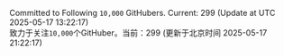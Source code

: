 Committed to Following `10,000` GitHubers. Current: <!-- FOLLOWING_COUNT -->299<!-- FOLLOWING_COUNT --> (Update at UTC <!-- LAST_UPDATED -->2025-05-17 13:22:17<!-- LAST_UPDATED -->)<br>
致力于关注`10,000`个GitHuber。当前：<!-- FOLLOWING_COUNT -->299<!-- FOLLOWING_COUNT --> (更新于北京时间 <!-- LAST_UPDATED_CST -->2025-05-17 21:22:17<!-- LAST_UPDATED_CST -->)
